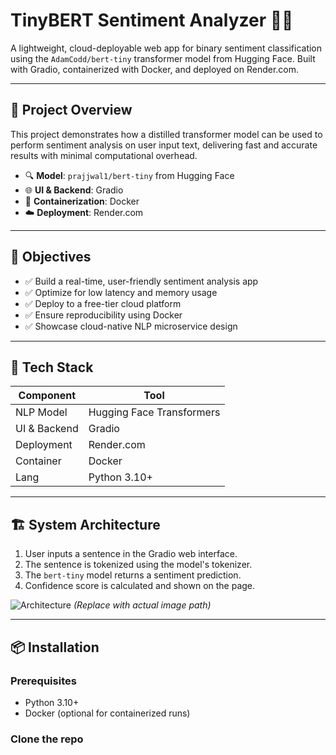 # TinyBERT Sentiment Analyzer 🧠💬

A lightweight, cloud-deployable web app for binary sentiment classification using the `AdamCodd/bert-tiny` transformer model from Hugging Face. Built with Gradio, containerized with Docker, and deployed on Render.com.

---

## 🚀 Project Overview

This project demonstrates how a distilled transformer model can be used to perform sentiment analysis on user input text, delivering fast and accurate results with minimal computational overhead.

- 🔍 **Model**: `prajjwal1/bert-tiny` from Hugging Face
- 🌐 **UI & Backend**: Gradio
- 🐳 **Containerization**: Docker
- ☁️ **Deployment**: Render.com

---

## 🎯 Objectives

- ✅ Build a real-time, user-friendly sentiment analysis app
- ✅ Optimize for low latency and memory usage
- ✅ Deploy to a free-tier cloud platform
- ✅ Ensure reproducibility using Docker
- ✅ Showcase cloud-native NLP microservice design

---

## 🧰 Tech Stack

| Component     | Tool                     |
|--------------|--------------------------|
| NLP Model     | Hugging Face Transformers |
| UI & Backend | Gradio                   |
| Deployment   | Render.com               |
| Container    | Docker                   |
| Lang         | Python 3.10+             |

---

## 🏗️ System Architecture

1. User inputs a sentence in the Gradio web interface.
2. The sentence is tokenized using the model's tokenizer.
3. The `bert-tiny` model returns a sentiment prediction.
4. Confidence score is calculated and shown on the page.

![Architecture](https://raw.githubusercontent.com/your-username/your-repo/main/assets/architecture.png) *(Replace with actual image path)*

---

## 📦 Installation

### Prerequisites

- Python 3.10+
- Docker (optional for containerized runs)

### Clone the repo

```
